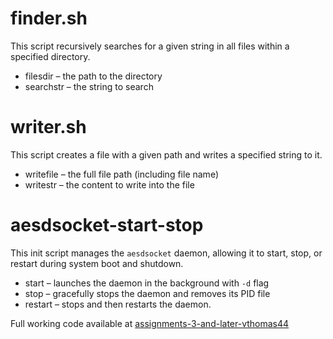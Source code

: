 # finder.sh
This script recursively searches for a given string in all files within a specified directory.
- filesdir – the path to the directory
- searchstr – the string to search

# writer.sh
This script creates a file with a given path and writes a specified string to it.
- writefile – the full file path (including file name)
- writestr – the content to write into the file

# aesdsocket-start-stop
This init script manages the `aesdsocket` daemon, allowing it to start, stop, or restart during system boot and shutdown.
- start – launches the daemon in the background with `-d` flag
- stop – gracefully stops the daemon and removes its PID file
- restart – stops and then restarts the daemon.

Full working code available at [assignments-3-and-later-vthomas44](https://github.com/cu-ecen-aeld/assignments-3-and-later-vthomas44/tree/main/server)
